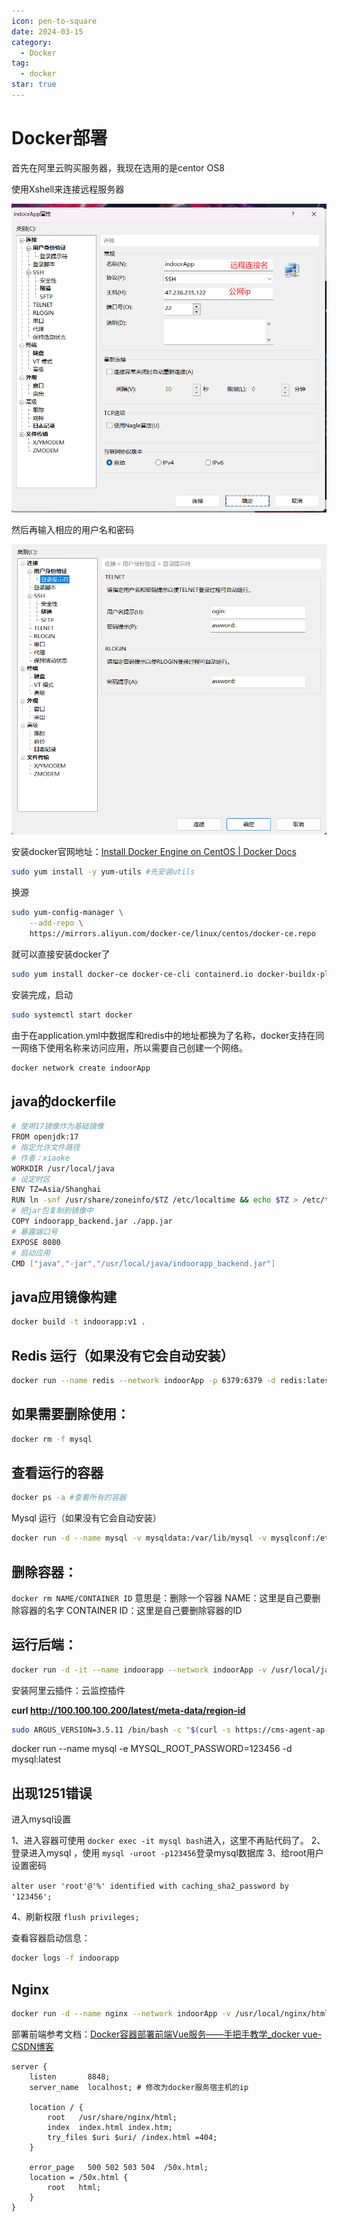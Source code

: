```yaml
---
icon: pen-to-square
date: 2024-03-15
category:
  - Docker
tag:
  - docker
star: true
---
```

# Docker部署

首先在阿里云购买服务器，我现在选用的是centor OS8

使用Xshell来连接远程服务器

![image-20240526155822350](../images/image-20240526155822350.png)

然后再输入相应的用户名和密码

![image-20240526155846337](../images/image-20240526155846337.png)

安装docker官网地址：[Install Docker Engine on CentOS | Docker Docs](https://docs.docker.com/engine/install/centos/)

```bash
sudo yum install -y yum-utils #先安装utils
```

换源

```bash
sudo yum-config-manager \
    --add-repo \
    https://mirrors.aliyun.com/docker-ce/linux/centos/docker-ce.repo
```

就可以直接安装docker了

```bash
sudo yum install docker-ce docker-ce-cli containerd.io docker-buildx-plugin docker-compose-plugin
```

安装完成，启动

```bash
sudo systemctl start docker
```

由于在application.yml中数据库和redis中的地址都换为了名称，docker支持在同一网络下使用名称来访问应用，所以需要自己创建一个网络。

```bash
docker network create indoorApp
```

## java的dockerfile

```bash
# 使用17镜像作为基础镜像
FROM openjdk:17
# 指定允许文件路径
# 作者：xiaoke
WORKDIR /usr/local/java
# 设定时区
ENV TZ=Asia/Shanghai
RUN ln -snf /usr/share/zoneinfo/$TZ /etc/localtime && echo $TZ > /etc/timezone
# 把jar包复制到镜像中
COPY indoorapp_backend.jar ./app.jar
# 暴露端口号
EXPOSE 8080
# 启动应用
CMD ["java","-jar","/usr/local/java/indoorapp_backend.jar"]
```

## java应用镜像构建

```bash
docker build -t indoorapp:v1 .
```

## Redis 运行（如果没有它会自动安装）

```bash
docker run --name redis --network indoorApp -p 6379:6379 -d redis:latest
```





## 如果需要删除使用：

```bash
docker rm -f mysql
```

## 查看运行的容器

```bash
docker ps -a #查看所有的容器
```

Mysql 运行（如果没有它会自动安装）

```bash
docker run -d --name mysql -v mysqldata:/var/lib/mysql -v mysqlconf:/etc/mysql/conf.d -v mysqllog:/var/log/mysql -p 3306:3306 --network indoorApp -e TZ=Asia/Shanghai -e MYSQL_ROOT_PASSWORD=123456 mysql:8
```

## 删除容器：

`docker rm NAME/CONTAINER ID`
意思是：删除一个容器
NAME：这里是自己要删除容器的名字
CONTAINER ID：这里是自己要删除容器的ID

## 运行后端：

```bash
docker run -d -it --name indoorapp --network indoorApp -v /usr/local/java:/usr/local/java -p 8080:8080 indoorapp:v1
```



安装阿里云插件：云监控插件

**curl http://100.100.100.200/latest/meta-data/region-id**

```bash
sudo ARGUS_VERSION=3.5.11 /bin/bash -c "$(curl -s https://cms-agent-ap-southeast-1.oss-ap-southeast-1-internal.aliyuncs.com/Argus/agent_install-1.10.sh)"
```

docker run --name mysql -e MYSQL_ROOT_PASSWORD=123456 -d mysql:latest

## 出现1251错误

进入mysql设置

1、进入容器可使用 `docker exec -it mysql bash`进入，这里不再贴代码了。
2、登录进入mysql ，使用 `mysql -uroot -p123456`登录mysql数据库
3、给root用户设置密码

`alter user 'root'@'%' identified with caching_sha2_password by '123456';`

4、刷新权限
`flush privileges;`

查看容器启动信息：

```bash
docker logs -f indoorapp
```



## Nginx

```bash
docker run -d --name nginx --network indoorApp -v /usr/local/nginx/html:/usr/local/nginx/html -v /usr/local/nginx/nginx/conf:/etc/nginx/nginx/conf -v /usr/local/nginx/nginx.conf:/usr/share/nginx/https -p 8000:8000 -p 443:443 nginx:latest
```

部署前端参考文档：[Docker容器部署前端Vue服务——手把手教学_docker vue-CSDN博客](https://blog.csdn.net/xiaolong124/article/details/123458100)

```
server {
    listen       8848;
    server_name  localhost; # 修改为docker服务宿主机的ip
 
    location / {
        root   /usr/share/nginx/html;
        index  index.html index.htm;
        try_files $uri $uri/ /index.html =404;
    }
 
    error_page   500 502 503 504  /50x.html;
    location = /50x.html {
        root   html;
    }
}
```

